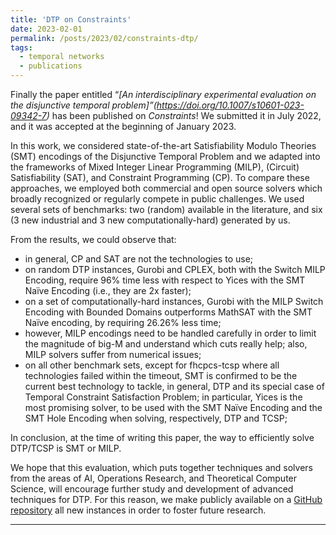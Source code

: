 ```yaml
---
title: 'DTP on Constraints'
date: 2023-02-01
permalink: /posts/2023/02/constraints-dtp/
tags:
  - temporal networks
  - publications
---
```


Finally the paper entitled “*[An interdisciplinary experimental evaluation on the disjunctive temporal problem]”(https://doi.org/10.1007/s10601-023-09342-7)* has been published on *Constraints*! We submitted it in July 2022, and it was accepted at the beginning of January 2023.

In this work, we considered state-of-the-art Satisfiability Modulo Theories (SMT) encodings of the Disjunctive Temporal Problem and we adapted into the frameworks of Mixed Integer Linear Programming (MILP), (Circuit) Satisfiability (SAT), and Constraint Programming (CP).
To compare these approaches, we employed both commercial and open source solvers which broadly recognized or regularly compete in public challenges. We used several sets of benchmarks: two (random) available in the literature, and six (3 new industrial and 3 new computationally-hard) generated by us.

From the results, we could observe that:
- in general, CP and SAT are not the technologies to use;
- on random DTP instances, Gurobi and CPLEX, both with the Switch MILP Encoding, require 96% time less with respect to Yices with the SMT Naïve Encoding (i.e., they are 2x faster);
- on a set of computationally-hard instances, Gurobi with the MILP Switch Encoding with Bounded Domains outperforms MathSAT with the SMT Naïve encoding, by requiring 26.26% less time;
- however, MILP encodings need to be handled carefully in order to limit the magnitude of big-M and understand which cuts really help; also, MILP solvers suffer from numerical issues;
- on all other benchmark sets, except for fhcpcs-tcsp where all technologies failed within the timeout, SMT is confirmed to be the current best technology to tackle, in general, DTP and its special case of Temporal Constraint Satisfaction Problem; in particular, Yices is the most promising solver, to be used with the SMT Naïve Encoding and the SMT Hole Encoding when solving, respectively, DTP and TCSP;

In conclusion, at the time of writing this paper, the way to efficiently solve DTP/TCSP is SMT or MILP.

We hope that this evaluation, which puts together techniques and solvers from the areas of AI, Operations Research, and Theoretical Computer Science, will encourage further study and development of advanced techniques for DTP. For this reason, we make publicly available on a [GitHub repository](https://github.com/matteozavatteri/dtp) all new instances in order to foster future research.

------
